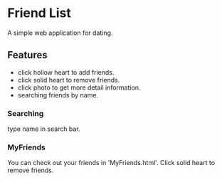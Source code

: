 # Friend List
A simple web application for dating.

## Features
- click hollow heart to add friends.
- click solid heart to remove friends.
- click photo to get more detail information.
- searching friends by name.

### Searching
type name in search bar.

### MyFriends
You can check out your friends in 'MyFriends.html'.
Click solid heart to remove friends.